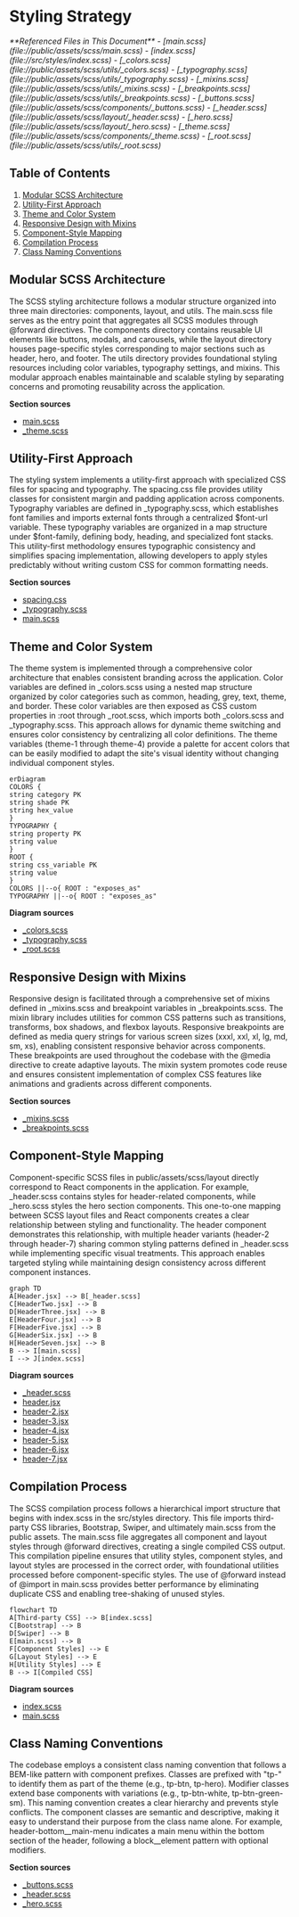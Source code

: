 # Styling Strategy

<cite>
**Referenced Files in This Document**   
- [main.scss](file://public/assets/scss/main.scss)
- [index.scss](file://src/styles/index.scss)
- [_colors.scss](file://public/assets/scss/utils/_colors.scss)
- [_typography.scss](file://public/assets/scss/utils/_typography.scss)
- [_mixins.scss](file://public/assets/scss/utils/_mixins.scss)
- [_breakpoints.scss](file://public/assets/scss/utils/_breakpoints.scss)
- [_buttons.scss](file://public/assets/scss/components/_buttons.scss)
- [_header.scss](file://public/assets/scss/layout/_header.scss)
- [_hero.scss](file://public/assets/scss/layout/_hero.scss)
- [_theme.scss](file://public/assets/scss/components/_theme.scss)
- [_root.scss](file://public/assets/scss/utils/_root.scss)
</cite>

## Table of Contents
1. [Modular SCSS Architecture](#modular-scss-architecture)
2. [Utility-First Approach](#utility-first-approach)
3. [Theme and Color System](#theme-and-color-system)
4. [Responsive Design with Mixins](#responsive-design-with-mixins)
5. [Component-Style Mapping](#component-style-mapping)
6. [Compilation Process](#compilation-process)
7. [Class Naming Conventions](#class-naming-conventions)

## Modular SCSS Architecture

The SCSS styling architecture follows a modular structure organized into three main directories: components, layout, and utils. The main.scss file serves as the entry point that aggregates all SCSS modules through @forward directives. The components directory contains reusable UI elements like buttons, modals, and carousels, while the layout directory houses page-specific styles corresponding to major sections such as header, hero, and footer. The utils directory provides foundational styling resources including color variables, typography settings, and mixins. This modular approach enables maintainable and scalable styling by separating concerns and promoting reusability across the application.

**Section sources**
- [main.scss](file://public/assets/scss/main.scss#L1-L48)
- [_theme.scss](file://public/assets/scss/components/_theme.scss#L1-L347)

## Utility-First Approach

The styling system implements a utility-first approach with specialized CSS files for spacing and typography. The spacing.css file provides utility classes for consistent margin and padding application across components. Typography variables are defined in _typography.scss, which establishes font families and imports external fonts through a centralized $font-url variable. These typography variables are organized in a map structure under $font-family, defining body, heading, and specialized font stacks. This utility-first methodology ensures typographic consistency and simplifies spacing implementation, allowing developers to apply styles predictably without writing custom CSS for common formatting needs.

**Section sources**
- [spacing.css](file://public/assets/css/spacing.css)
- [_typography.scss](file://public/assets/scss/utils/_typography.scss#L1-L15)
- [main.scss](file://public/assets/scss/main.scss#L1-L5)

## Theme and Color System

The theme system is implemented through a comprehensive color architecture that enables consistent branding across the application. Color variables are defined in _colors.scss using a nested map structure organized by color categories such as common, heading, grey, text, theme, and border. These color variables are then exposed as CSS custom properties in :root through _root.scss, which imports both _colors.scss and _typography.scss. This approach allows for dynamic theme switching and ensures color consistency by centralizing all color definitions. The theme variables (theme-1 through theme-4) provide a palette for accent colors that can be easily modified to adapt the site's visual identity without changing individual component styles.

```mermaid
erDiagram
COLORS {
string category PK
string shade PK
string hex_value
}
TYPOGRAPHY {
string property PK
string value
}
ROOT {
string css_variable PK
string value
}
COLORS ||--o{ ROOT : "exposes_as"
TYPOGRAPHY ||--o{ ROOT : "exposes_as"
```

**Diagram sources**
- [_colors.scss](file://public/assets/scss/utils/_colors.scss#L1-L46)
- [_typography.scss](file://public/assets/scss/utils/_typography.scss#L1-L15)
- [_root.scss](file://public/assets/scss/utils/_root.scss#L1-L23)

## Responsive Design with Mixins

Responsive design is facilitated through a comprehensive set of mixins defined in _mixins.scss and breakpoint variables in _breakpoints.scss. The mixin library includes utilities for common CSS patterns such as transitions, transforms, box shadows, and flexbox layouts. Responsive breakpoints are defined as media query strings for various screen sizes (xxxl, xxl, xl, lg, md, sm, xs), enabling consistent responsive behavior across components. These breakpoints are used throughout the codebase with the @media directive to create adaptive layouts. The mixin system promotes code reuse and ensures consistent implementation of complex CSS features like animations and gradients across different components.

**Section sources**
- [_mixins.scss](file://public/assets/scss/utils/_mixins.scss#L1-L247)
- [_breakpoints.scss](file://public/assets/scss/utils/_breakpoints.scss#L1-L13)

## Component-Style Mapping

Component-specific SCSS files in public/assets/scss/layout directly correspond to React components in the application. For example, _header.scss contains styles for header-related components, while _hero.scss styles the hero section components. This one-to-one mapping between SCSS layout files and React components creates a clear relationship between styling and functionality. The header component demonstrates this relationship, with multiple header variants (header-2 through header-7) sharing common styling patterns defined in _header.scss while implementing specific visual treatments. This approach enables targeted styling while maintaining design consistency across different component instances.

```mermaid
graph TD
A[Header.jsx] --> B[_header.scss]
C[HeaderTwo.jsx] --> B
D[HeaderThree.jsx] --> B
E[HeaderFour.jsx] --> B
F[HeaderFive.jsx] --> B
G[HeaderSix.jsx] --> B
H[HeaderSeven.jsx] --> B
B --> I[main.scss]
I --> J[index.scss]
```

**Diagram sources**
- [_header.scss](file://public/assets/scss/layout/_header.scss#L1-L799)
- [header.jsx](file://src/layout/headers/header.jsx#L17-L107)
- [header-2.jsx](file://src/layout/headers/header-2.jsx#L10-L49)
- [header-3.jsx](file://src/layout/headers/header-3.jsx#L10-L53)
- [header-4.jsx](file://src/layout/headers/header-4.jsx#L11-L65)
- [header-5.jsx](file://src/layout/headers/header-5.jsx#L9-L53)
- [header-6.jsx](file://src/layout/headers/header-6.jsx#L13-L64)
- [header-7.jsx](file://src/layout/headers/header-7.jsx#L9-L68)

## Compilation Process

The SCSS compilation process follows a hierarchical import structure that begins with index.scss in the src/styles directory. This file imports third-party CSS libraries, Bootstrap, Swiper, and ultimately main.scss from the public assets. The main.scss file aggregates all component and layout styles through @forward directives, creating a single compiled CSS output. This compilation pipeline ensures that utility styles, component styles, and layout styles are processed in the correct order, with foundational utilities processed before component-specific styles. The use of @forward instead of @import in main.scss provides better performance by eliminating duplicate CSS and enabling tree-shaking of unused styles.

```mermaid
flowchart TD
A[Third-party CSS] --> B[index.scss]
C[Bootstrap] --> B
D[Swiper] --> B
E[main.scss] --> B
F[Component Styles] --> E
G[Layout Styles] --> E
H[Utility Styles] --> E
B --> I[Compiled CSS]
```

**Diagram sources**
- [index.scss](file://src/styles/index.scss#L1-L6)
- [main.scss](file://public/assets/scss/main.scss#L1-L48)

## Class Naming Conventions

The codebase employs a consistent class naming convention that follows a BEM-like pattern with component prefixes. Classes are prefixed with "tp-" to identify them as part of the theme (e.g., tp-btn, tp-hero). Modifier classes extend base components with variations (e.g., tp-btn-white, tp-btn-green-sm). This naming convention creates a clear hierarchy and prevents style conflicts. The component classes are semantic and descriptive, making it easy to understand their purpose from the class name alone. For example, header-bottom__main-menu indicates a main menu within the bottom section of the header, following a block__element pattern with optional modifiers.

**Section sources**
- [_buttons.scss](file://public/assets/scss/components/_buttons.scss#L1-L792)
- [_header.scss](file://public/assets/scss/layout/_header.scss#L1-L799)
- [_hero.scss](file://public/assets/scss/layout/_hero.scss#L1-L799)